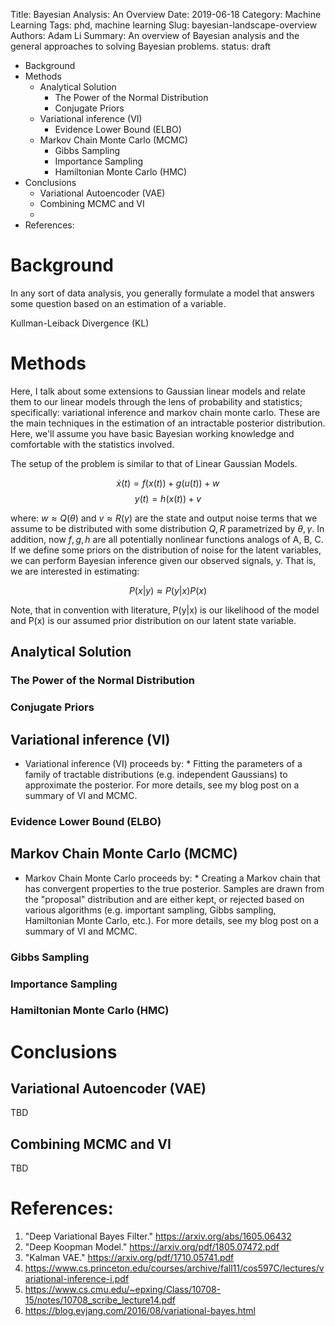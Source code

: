 Title: Bayesian Analysis: An Overview
Date: 2019-06-18
Category: Machine Learning
Tags: phd, machine learning
Slug: bayesian-landscape-overview
Authors: Adam Li
Summary: An overview of Bayesian analysis and the general approaches to solving Bayesian problems.
status: draft

<!-- MarkdownTOC -->

- Background
- Methods
    - Analytical Solution
        - The Power of the Normal Distribution
        - Conjugate Priors
    - Variational inference \(VI\)
        - Evidence Lower Bound \(ELBO\)
    - Markov Chain Monte Carlo \(MCMC\)
        - Gibbs Sampling
        - Importance Sampling
        - Hamiltonian Monte Carlo \(HMC\)
- Conclusions
    - Variational Autoencoder \(VAE\)
    - Combining MCMC and VI
    - 
- References:

<!-- /MarkdownTOC -->

# Background
In any sort of data analysis, you generally formulate a model that answers some question based on an estimation of a variable. 

Kullman-Leiback Divergence (KL)

# Methods
Here, I talk about some extensions to Gaussian linear models and relate them to our linear models through the lens of probability and statistics; specifically: variational inference and markov chain monte carlo. These are the main techniques in the estimation of an intractable posterior distribution. Here, we'll assume you have basic Bayesian working knowledge and comfortable with the statistics involved.

The setup of the problem is similar to that of Linear Gaussian Models.

$$\dot{x}(t) = f(x(t)) + g(u(t)) + w$$
$$y(t) = h(x(t)) + v$$

where: $w \approx Q(\theta)$ and $v \approx R(\gamma)$ are the state and output noise terms that we assume to be distributed with some distribution $Q,R$ parametrized by $\theta, \gamma$. In addition, now $f, g, h$ are all potentially nonlinear functions analogs of A, B, C. If we define some priors on the distribution of noise for the latent variables, we can perform Bayesian inference given our observed signals, y. That is, we are interested in estimating:

$$P(x|y) \approx P(y|x) P(x)$$

Note, that in convention with literature, P(y|x) is our likelihood of the model and P(x) is our assumed prior distribution on our latent state variable. 

## Analytical Solution

### The Power of the Normal Distribution

### Conjugate Priors

## Variational inference (VI)
* Variational inference (VI) proceeds by: * 
Fitting the parameters of a family of tractable distributions (e.g. independent Gaussians) to approximate the posterior. For more details, see my blog post on a summary of VI and MCMC.

### Evidence Lower Bound (ELBO)

## Markov Chain Monte Carlo (MCMC)
* Markov Chain Monte Carlo proceeds by: * 
Creating a Markov chain that has convergent properties to the true posterior. Samples are drawn from the "proposal" distribution and are either kept, or rejected based on various algorithms (e.g. important sampling, Gibbs sampling, Hamiltonian Monte Carlo, etc.). For more details, see my blog post on a summary of VI and MCMC.

### Gibbs Sampling

### Importance Sampling

### Hamiltonian Monte Carlo (HMC)

# Conclusions

## Variational Autoencoder (VAE)
TBD

## Combining MCMC and VI
TBD

## 

# References:
1. "Deep Variational Bayes Filter." https://arxiv.org/abs/1605.06432
2. "Deep Koopman Model." https://arxiv.org/pdf/1805.07472.pdf
3. "Kalman VAE." https://arxiv.org/pdf/1710.05741.pdf
4. https://www.cs.princeton.edu/courses/archive/fall11/cos597C/lectures/variational-inference-i.pdf
5. https://www.cs.cmu.edu/~epxing/Class/10708-15/notes/10708_scribe_lecture14.pdf
6. https://blog.evjang.com/2016/08/variational-bayes.html
